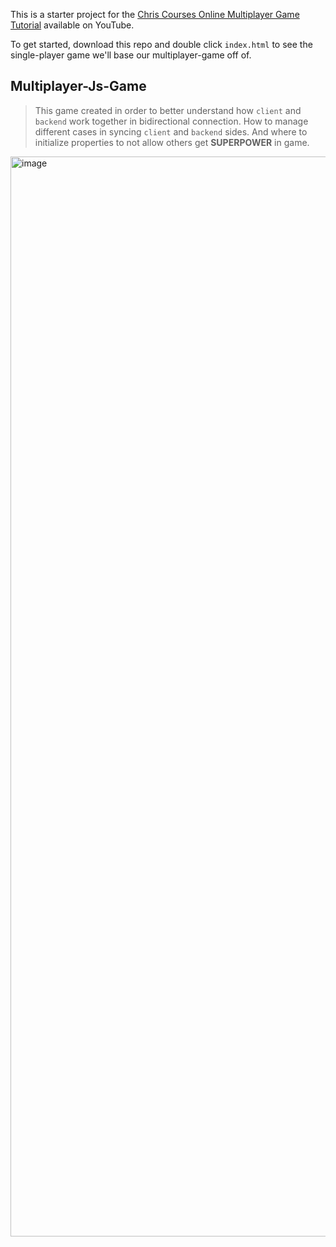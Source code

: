 This is a starter project for the [Chris Courses Online Multiplayer Game Tutorial](https://www.youtube.com/watch?v=Wcvqnx14cZA) available on YouTube.

To get started, download this repo and double click `index.html` to see the single-player game we'll base our multiplayer-game off of.
## Multiplayer-Js-Game
> This game created in order to better understand how `client` and `backend` work together in bidirectional connection.
> How to manage different cases in syncing `client` and `backend` sides.
> And where to initialize properties to not allow others get **SUPERPOWER** in game.


<img width="1728" alt="image" src="https://github.com/user-attachments/assets/f129fb06-cb13-4471-b836-a889ef39b194">
